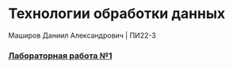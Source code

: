 # Технологии обработки данных 
Маширов Даниил Александрович | ПИ22-3

### [Лабораторная работа №1](https://github.com/10nesse/university/tree/main/%D0%9B%D0%B0%D0%B1%D0%BE%D1%80%D0%B0%D1%82%D0%BE%D1%80%D0%BD%D0%B0%D1%8F%20%D1%80%D0%B0%D0%B1%D0%BE%D1%82%D0%B0%20%E2%84%961)
